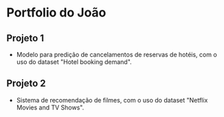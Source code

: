 # Portfolio do João

## Projeto 1 
- Modelo para predição de cancelamentos de reservas de hotéis, com o uso do dataset "Hotel booking demand".

## Projeto 2
- Sistema de recomendação de filmes, com o uso do dataset "Netflix Movies and TV Shows".
